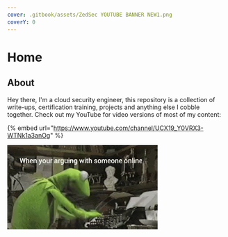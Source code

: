 ```yaml
---
cover: .gitbook/assets/ZedSec YOUTUBE BANNER NEW1.png
coverY: 0
---
```


# Home

## About

Hey there, I'm a cloud security engineer, this repository is a collection of write-ups, certification training, projects and anything else I cobble together. Check out my YouTube for video versions of most of my content:

{% embed url="https://www.youtube.com/channel/UCX19_Y0VRX3-WTNk1a3anOg" %}

<img src=".gitbook/assets/image (1) (1) (1).png" alt="" data-size="original">
